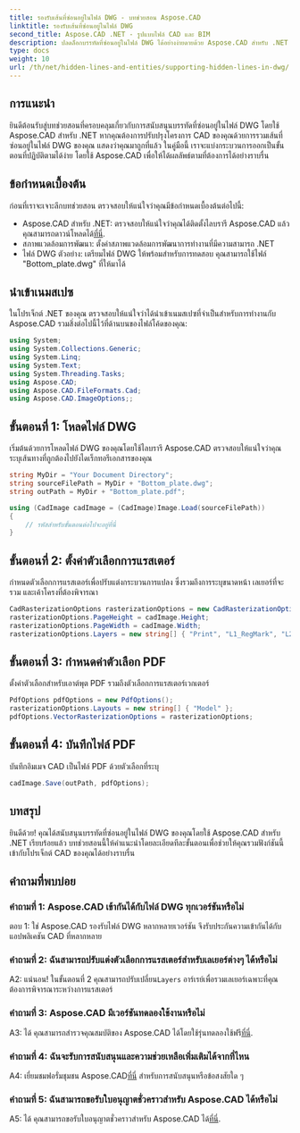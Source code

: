 ```yaml
---
title: รองรับเส้นที่ซ่อนอยู่ในไฟล์ DWG - บทช่วยสอน Aspose.CAD
linktitle: รองรับเส้นที่ซ่อนอยู่ในไฟล์ DWG
second_title: Aspose.CAD .NET - รูปแบบไฟล์ CAD และ BIM
description: ปลดล็อกบรรทัดที่ซ่อนอยู่ในไฟล์ DWG ได้อย่างง่ายดายด้วย Aspose.CAD สำหรับ .NET ปฏิบัติตามคำแนะนำทีละขั้นตอนของเราเพื่อการบูรณาการที่ราบรื่น
type: docs
weight: 10
url: /th/net/hidden-lines-and-entities/supporting-hidden-lines-in-dwg/
--- 
```

## การแนะนำ

ยินดีต้อนรับสู่บทช่วยสอนที่ครอบคลุมเกี่ยวกับการสนับสนุนบรรทัดที่ซ่อนอยู่ในไฟล์ DWG โดยใช้ Aspose.CAD สำหรับ .NET หากคุณต้องการปรับปรุงโครงการ CAD ของคุณด้วยการรวมเส้นที่ซ่อนอยู่ในไฟล์ DWG ของคุณ แสดงว่าคุณมาถูกที่แล้ว ในคู่มือนี้ เราจะแบ่งกระบวนการออกเป็นขั้นตอนที่ปฏิบัติตามได้ง่าย โดยใช้ Aspose.CAD เพื่อให้ได้ผลลัพธ์ตามที่ต้องการได้อย่างราบรื่น

## ข้อกำหนดเบื้องต้น

ก่อนที่เราจะเจาะลึกบทช่วยสอน ตรวจสอบให้แน่ใจว่าคุณมีข้อกำหนดเบื้องต้นต่อไปนี้:
-  Aspose.CAD สำหรับ .NET: ตรวจสอบให้แน่ใจว่าคุณได้ติดตั้งไลบรารี Aspose.CAD แล้ว คุณสามารถดาวน์โหลดได้[ที่นี่](https://releases.aspose.com/cad/net/).
- สภาพแวดล้อมการพัฒนา: ตั้งค่าสภาพแวดล้อมการพัฒนาการทำงานที่มีความสามารถ .NET
- ไฟล์ DWG ตัวอย่าง: เตรียมไฟล์ DWG ให้พร้อมสำหรับการทดสอบ คุณสามารถใช้ไฟล์ "Bottom_plate.dwg" ที่ให้มาได้

## นำเข้าเนมสเปซ

ในโปรเจ็กต์ .NET ของคุณ ตรวจสอบให้แน่ใจว่าได้นำเข้าเนมสเปซที่จำเป็นสำหรับการทำงานกับ Aspose.CAD รวมสิ่งต่อไปนี้ไว้ที่ด้านบนของไฟล์โค้ดของคุณ:

```csharp
using System;
using System.Collections.Generic;
using System.Linq;
using System.Text;
using System.Threading.Tasks;
using Aspose.CAD;
using Aspose.CAD.FileFormats.Cad;
using Aspose.CAD.ImageOptions;;
```

## ขั้นตอนที่ 1: โหลดไฟล์ DWG

เริ่มต้นด้วยการโหลดไฟล์ DWG ของคุณโดยใช้ไลบรารี Aspose.CAD ตรวจสอบให้แน่ใจว่าคุณระบุเส้นทางที่ถูกต้องไปยังไดเร็กทอรีเอกสารของคุณ

```csharp
string MyDir = "Your Document Directory";
string sourceFilePath = MyDir + "Bottom_plate.dwg";
string outPath = MyDir + "Bottom_plate.pdf";

using (CadImage cadImage = (CadImage)Image.Load(sourceFilePath))
{
    // รหัสสำหรับขั้นตอนต่อไปจะอยู่ที่นี่
}
```

## ขั้นตอนที่ 2: ตั้งค่าตัวเลือกการแรสเตอร์

กำหนดตัวเลือกการแรสเตอร์เพื่อปรับแต่งกระบวนการแปลง ซึ่งรวมถึงการระบุขนาดหน้า เลเยอร์ที่จะรวม และเค้าโครงที่ต้องพิจารณา

```csharp
CadRasterizationOptions rasterizationOptions = new CadRasterizationOptions();
rasterizationOptions.PageHeight = cadImage.Height;
rasterizationOptions.PageWidth = cadImage.Width;
rasterizationOptions.Layers = new string[] { "Print", "L1_RegMark", "L2_RegMark" };
```

## ขั้นตอนที่ 3: กำหนดค่าตัวเลือก PDF

ตั้งค่าตัวเลือกสำหรับเอาต์พุต PDF รวมถึงตัวเลือกการแรสเตอร์เวกเตอร์

```csharp
PdfOptions pdfOptions = new PdfOptions();
rasterizationOptions.Layouts = new string[] { "Model" };
pdfOptions.VectorRasterizationOptions = rasterizationOptions;
```

## ขั้นตอนที่ 4: บันทึกไฟล์ PDF

บันทึกอิมเมจ CAD เป็นไฟล์ PDF ด้วยตัวเลือกที่ระบุ

```csharp
cadImage.Save(outPath, pdfOptions);
```

## บทสรุป

ยินดีด้วย! คุณได้สนับสนุนบรรทัดที่ซ่อนอยู่ในไฟล์ DWG ของคุณโดยใช้ Aspose.CAD สำหรับ .NET เรียบร้อยแล้ว บทช่วยสอนนี้ให้คำแนะนำโดยละเอียดทีละขั้นตอนเพื่อช่วยให้คุณรวมฟังก์ชันนี้เข้ากับโปรเจ็กต์ CAD ของคุณได้อย่างราบรื่น

## คำถามที่พบบ่อย

### คำถามที่ 1: Aspose.CAD เข้ากันได้กับไฟล์ DWG ทุกเวอร์ชันหรือไม่

ตอบ 1: ใช่ Aspose.CAD รองรับไฟล์ DWG หลากหลายเวอร์ชัน จึงรับประกันความเข้ากันได้กับแอปพลิเคชัน CAD ที่หลากหลาย

### คำถามที่ 2: ฉันสามารถปรับแต่งตัวเลือกการแรสเตอร์สำหรับเลเยอร์ต่างๆ ได้หรือไม่

 A2: แน่นอน! ในขั้นตอนที่ 2 คุณสามารถปรับเปลี่ยน`Layers` อาร์เรย์เพื่อรวมเลเยอร์เฉพาะที่คุณต้องการพิจารณาระหว่างการแรสเตอร์

### คำถามที่ 3: Aspose.CAD มีเวอร์ชันทดลองใช้งานหรือไม่

 A3: ได้ คุณสามารถสำรวจคุณสมบัติของ Aspose.CAD ได้โดยใช้รุ่นทดลองใช้ฟรี[ที่นี่](https://releases.aspose.com/).

### คำถามที่ 4: ฉันจะรับการสนับสนุนและความช่วยเหลือเพิ่มเติมได้จากที่ไหน

 A4: เยี่ยมชมฟอรั่มชุมชน Aspose.CAD[ที่นี่](https://forum.aspose.com/c/cad/19) สำหรับการสนับสนุนหรือข้อสงสัยใด ๆ

### คำถามที่ 5: ฉันสามารถขอรับใบอนุญาตชั่วคราวสำหรับ Aspose.CAD ได้หรือไม่

 A5: ได้ คุณสามารถขอรับใบอนุญาตชั่วคราวสำหรับ Aspose.CAD ได้[ที่นี่](https://purchase.aspose.com/temporary-license/).